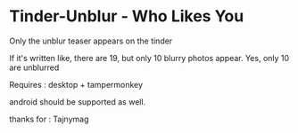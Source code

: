 # Tinder-Unblur - Who Likes You
Only the unblur teaser appears on the tinder

If it's written like, there are 19, but only 10 blurry photos appear. Yes, only 10 are unblurred

Requires : desktop + tampermonkey

android should be supported as well.

thanks for : Tajnymag
